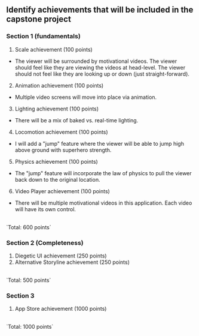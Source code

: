 ## Identify achievements that will be included in the capstone project

### Section 1 (fundamentals)

1. Scale achievement (100 points)
- The viewer will be surrounded by motivational videos.  The viewer should feel like they are viewing the videos at head-level.  The viewer should not feel like they are looking up or down (just straight-forward).
2. Animation achievement (100 points)
- Multiple video screens will move into place via animation.
3. Lighting achievement (100 points)
- There will be a mix of baked vs. real-time lighting.
4. Locomotion achievement (100 points)
- I will add a "jump" feature where the viewer will be able to jump high above ground with superhero strength.
5. Physics achievement (100 points)
- The "jump" feature will incorporate the law of physics to pull the viewer back down to the original location.
6. Video Player achievement (100 points)
- There will be multiple motivational videos in this application.  Each video will have its own control. <br>
<br>
`Total: 600 points`


### Section 2 (Completeness)

1. Diegetic UI achievement (250 points)
2. Alternative Storyline achievement (250 points)
<br>
`Total: 500 points`


### Section 3 

1. App Store achievement (1000 points)
<br>
`Total: 1000 points`
